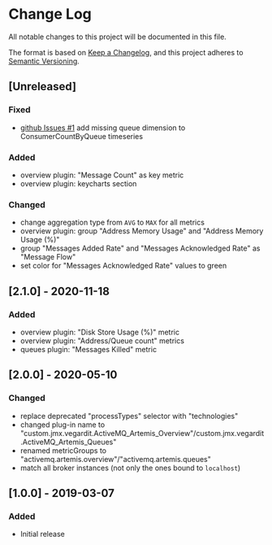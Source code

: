# Change Log

All notable changes to this project will be documented in this file.

The format is based on [Keep a Changelog](https://keepachangelog.com/en/1.0.0/),
and this project adheres to [Semantic Versioning](https://semver.org/spec/v2.0.0.html).


## [Unreleased]

### Fixed
- [github Issues #1](https://github.com/vegardit/activemq-artemis-dynatrace-plugin/issues/1) add missing queue dimension to ConsumerCountByQueue timeseries

### Added
- overview plugin: "Message Count" as key metric
- overview plugin: keycharts section

### Changed
- change aggregation type from `AVG` to `MAX` for all metrics
- overview plugin: group "Address Memory Usage" and "Address Memory Usage (%)"
- group "Messages Added Rate" and "Messages Acknowledged Rate" as "Message Flow"
- set color for "Messages Acknowledged Rate" values to green


## [2.1.0] - 2020-11-18

### Added
- overview plugin: "Disk Store Usage (%)" metric
- overview plugin: "Address/Queue count" metrics
- queues plugin: "Messages Killed" metric


## [2.0.0] - 2020-05-10

### Changed
- replace deprecated "processTypes" selector with "technologies"
- changed plug-in name to "custom.jmx.vegardit.ActiveMQ_Artemis_Overview"/custom.jmx.vegardit.ActiveMQ_Artemis_Queues"
- renamed metricGroups to "activemq.artemis.overview"/"activemq.artemis.queues"
- match all broker instances (not only the ones bound to `localhost`)


## [1.0.0] - 2019-03-07

### Added
- Initial release
